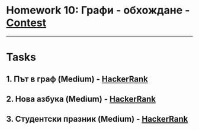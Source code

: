 # Homework 10: Графи - обхождане - [Contest](<https://www.hackerrank.com/contests/sda-hw-10-2022/challenges>)

---

# Tasks

## 1. Път в граф (Medium) - [HackerRank](<https://www.hackerrank.com/contests/sda-hw-10-2022/challenges/challenge-2852>)

## 2. Нова азбука (Medium) - [HackerRank](<https://www.hackerrank.com/contests/sda-hw-10-2022/challenges/challenge-2752>)

## 3. Студентски празник (Medium) - [HackerRank](<https://www.hackerrank.com/contests/sda-hw-10-2022/challenges/challenge-3782>)